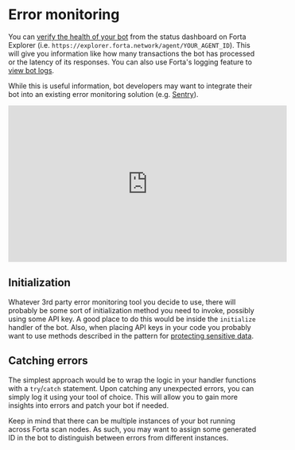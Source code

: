 # Error monitoring

You can [verify the health of your bot](maintaining.md#verifying-bot-health) from the status dashboard on Forta Explorer (i.e. `https://explorer.forta.network/agent/YOUR_AGENT_ID`). This will give you information like how many transactions the bot has processed or the latency of its responses. You can also use Forta's logging feature to [view bot logs](maintaining.md#viewing-bot-logs).

While this is useful information, bot developers may want to integrate their bot into an existing error monitoring solution (e.g. [Sentry](https://sentry.io/)).

<iframe width="560" height="315" src="https://www.youtube.com/embed/JlssgYi6XfA" title="YouTube video player" frameborder="0" allow="accelerometer; autoplay; clipboard-write; encrypted-media; gyroscope; picture-in-picture; web-share" allowfullscreen></iframe>

## Initialization

Whatever 3rd party error monitoring tool you decide to use, there will probably be some sort of initialization method you need to invoke, possibly using some API key. A good place to do this would be inside the `initialize` handler of the bot. Also, when placing API keys in your code you probably want to use methods described in the pattern for [protecting sensitive data](sensitive-data.md).

## Catching errors

The simplest approach would be to wrap the logic in your handler functions with a `try`/`catch` statement. Upon catching any unexpected errors, you can simply log it using your tool of choice. This will allow you to gain more insights into errors and patch your bot if needed.

Keep in mind that there can be multiple instances of your bot running across Forta scan nodes. As such, you may want to assign some generated ID in the bot to distinguish between errors from different instances.
